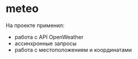# meteo      
На проекте применил:      
- работа с API OpenWeather
- ассинхронные запросы
- работа с местоположением и координатами


